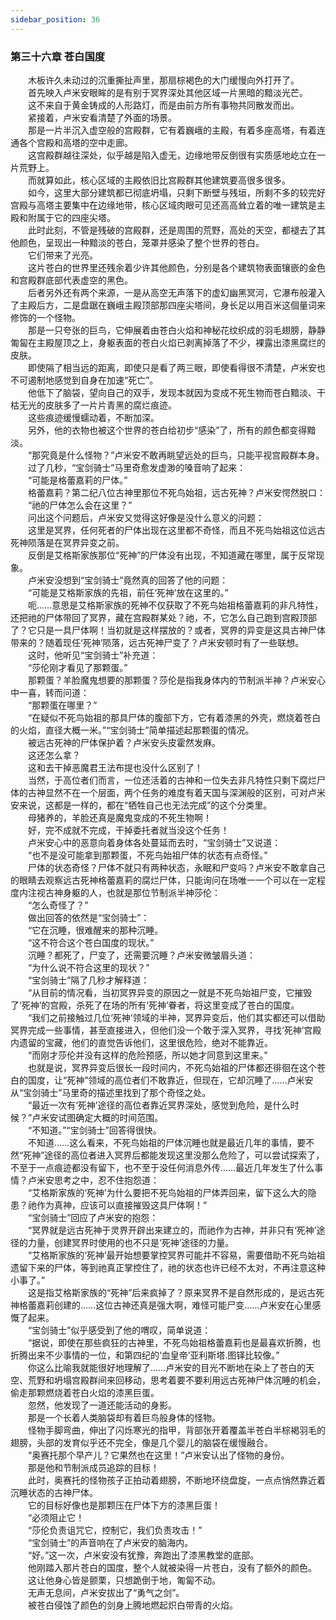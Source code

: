 ```yaml
---
sidebar_position: 36
---
```

### 第三十六章 苍白国度  


　　木板许久未动过的沉重撕扯声里，那扇棕褐色的大门缓慢向外打开了。  
　　首先映入卢米安眼眸的是有别于冥界深处其他区域一片黑暗的黯淡光芒。  
　　这不来自于黄金铸成的人形路灯，而是由前方所有事物共同散发而出。  
　　紧接着，卢米安看清楚了外面的场景。  
　　那是一片半沉入虚空般的宫殿群，它有着巍峨的主殿，有着多座高塔，有着连通各个宫殿和高塔的空中走廊。  
　　这宫殿群越往深处，似乎越是陷入虚无，边缘地带反倒很有实质感地屹立在一片荒野上。  
　　而就算如此，核心区域的主殿依旧比宫殿群其他建筑要高很多很多。  
　　如今，这里大部分建筑都已彻底坍塌，只剩下断壁与残垣，所剩不多的较完好宫殿与高塔主要集中在边缘地带，核心区域肉眼可见还高高耸立着的唯一建筑是主殿和附属于它的四座尖塔。  
　　此时此刻，不管是残破的宫殿群，还是周围的荒野，高处的天空，都褪去了其他颜色，呈现出一种黯淡的苍白，笼罩并感染了整个世界的苍白。  
　　它们带来了光亮。  
　　这片苍白的世界里还残余着少许其他颜色，分别是各个建筑物表面镶嵌的金色和宫殿群底部代表虚空的黑色。  
　　后者另外还有两个来源，一是从高空无声落下的虚幻幽黑冥河，它瀑布般灌入了主殿后方，二是盘踞在巍峨主殿顶部那四座尖塔间，身长足以用百米这個量词来修饰的一个怪物。  
　　那是一只夸张的巨鸟，它伸展着由苍白火焰和神秘花纹织成的羽毛翅膀，静静匍匐在主殿屋顶之上，身躯表面的苍白火焰已剥离掉落了不少，裸露出漆黑腐烂的皮肤。  
　　即使隔了相当远的距离，即使只是看了两三眼，即使看得很不清楚，卢米安也不可遏制地感觉到自身在加速“死亡”。  
　　他低下了脑袋，望向自己的双手，发现本就因为变成不死生物而苍白黯淡、干枯无光的皮肤多了一片片青黑的腐烂痕迹。  
　　这些痕迹缓慢蠕动着，不断加深。  
　　另外，他的衣物也被这个世界的苍白给初步“感染”了，所有的颜色都变得黯淡。  
　　“那究竟是什么怪物？”卢米安不敢再眺望远处的巨鸟，只能平视宫殿群本身。  
　　过了几秒，“宝剑骑士”马里奇愈发虚渺的嗓音响了起来：  
　　“可能是格蕾嘉莉的尸体。”  
　　格蕾嘉莉？第二纪八位古神里那位不死鸟始祖，远古死神？卢米安愕然脱口：  
　　“祂的尸体怎么会在这里？”  
　　问出这个问题后，卢米安又觉得这好像是没什么意义的问题：  
　　这里是冥界，任何死者的尸体出现在这里都不奇怪，而且不死鸟始祖这位远古死神陨落是在冥界异变之前。  
　　反倒是艾格斯家族那位“死神”的尸体没有出现，不知道藏在哪里，属于反常现象。  
　　卢米安没想到“宝剑骑士”竟然真的回答了他的问题：  
　　“可能是艾格斯家族的先祖，前任‘死神’放在这里的。”  
　　呃……意思是艾格斯家族的死神不仅获取了不死鸟始祖格蕾嘉莉的非凡特性，还把祂的尸体带回了冥界，藏在宫殿群某处？祂，不，它怎么自己跑到宫殿顶部了？它只是一具尸体啊！当初就是这样摆放的？或者，冥界的异变是这具古神尸体带来的？随着现任‘死神’陨落，远古死神尸变了？卢米安顿时有了一些联想。  
　　这时，他听见“宝剑骑士”补充道：  
　　“莎伦刚才看见了那颗蛋。”  
　　那颗蛋？羊脸魔鬼想要的那颗蛋？莎伦是指我身体内的节制派半神？卢米安心中一喜，转而问道：  
　　“那颗蛋在哪里？”  
　　“在疑似不死鸟始祖的那具尸体的腹部下方，它有着漆黑的外壳，燃烧着苍白的火焰，直径大概一米。”“宝剑骑士”简单描述起那颗蛋的情况。  
　　被远古死神的尸体保护着？卢米安头皮霍然发麻。  
　　这还怎么拿？  
　　这和去干掉恶魔君王法布提也没什么区别了！  
　　当然，于高位者们而言，一位还活着的古神和一位失去非凡特性只剩下腐烂尸体的古神显然不在一个层面，两个任务的难度有着天国与深渊般的区别，可对卢米安来说，这都是一样的，都在“牺牲自己也无法完成”的这个分类里。  
　　母猪养的，羊脸还真是魔鬼变成的不死生物啊！  
　　好，完不成就不完成，干掉委托者就当没这个任务！  
　　卢米安心中的恶意向着身体各处蔓延而去时，“宝剑骑士”又说道：  
　　“也不是没可能拿到那颗蛋，不死鸟始祖尸体的状态有点奇怪。”  
　　尸体的状态奇怪？尸体不就只有两种状态，永眠和尸变吗？卢米安不敢拿自己的眼睛去观察远古死神格蕾嘉莉的腐烂尸体，只能询问在场唯一一个可以在一定程度内注视古神身躯的人，也就是那位节制派半神莎伦：  
　　“怎么奇怪了？”  
　　做出回答的依然是“宝剑骑士”：  
　　“它在沉睡，很难醒来的那种沉睡。  
　　“这不符合这个苍白国度的现状。”  
　　沉睡？都死了，尸变了，还需要沉睡？卢米安微皱眉头道：  
　　“为什么说不符合这里的现状？”  
　　“宝剑骑士”隔了几秒才解释道：  
　　“从目前的情况看，当初冥界异变的原因之一就是不死鸟始祖尸变，它摧毁了‘死神’的宫殿，杀死了在场的所有‘死神’眷者，将这里变成了苍白的国度。  
　　“我们之前接触过几位‘死神’领域的半神，冥界异变后，他们其实都还可以借助冥界完成一些事情，甚至直接进入，但他们没一个敢于深入冥界，寻找‘死神’宫殿内遗留的宝藏，他们的直觉告诉他们，这里很危险，绝对不能靠近。  
　　“而刚才莎伦并没有这样的危险预感，所以她才同意到这里来。”  
　　也就是说，冥界异变后很长一段时间内，不死鸟始祖的尸体都还徘徊在这个苍白的国度，让“死神”领域的高位者们不敢靠近，但现在，它却沉睡了……卢米安从“宝剑骑士”马里奇的描述里找到了那个奇怪之处。  
　　“最近一次有‘死神’途径的高位者靠近冥界深处，感觉到危险，是什么时候？”卢米安试图确定大概的时间范围。  
　　“不知道。”“宝剑骑士”回答得很快。  
　　不知道……这么看来，不死鸟始祖的尸体沉睡也就是最近几年的事情，要不然“死神”途径的高位者进入冥界后都能发现这里没那么危险了，可以尝试探索了，不至于一点痕迹都没有留下，也不至于没任何消息外传……最近几年发生了什么事情？卢米安思考之中，忍不住抱怨道：  
　　“艾格斯家族的‘死神’为什么要把不死鸟始祖的尸体弄回来，留下这么大的隐患？祂作为真神，应该可以直接摧毁这具尸体啊！”  
　　“宝剑骑士”回应了卢米安的抱怨：  
　　“冥界就是远古死神于灵界开辟出来建立的，而祂作为古神，并非只有‘死神’途径的力量，创建冥界时使用的也不只是‘死神’途径的力量。  
　　“艾格斯家族的‘死神’最开始想要掌控冥界可能并不容易，需要借助不死鸟始祖遗留下来的尸体，等到祂真正掌控住了，祂的状态也许已经不太对，不再注意这种小事了。”  
　　这是指艾格斯家族的“死神”后来疯掉了？原来冥界不是自然形成的，是远古死神格蕾嘉莉创建的……这位古神还真是强大啊，难怪可能尸变……卢米安在心里感慨了起来。  
　　“宝剑骑士”似乎感受到了他的喟叹，简单说道：  
　　“据说，即使在那些疯狂的古神里，不死鸟始祖格蕾嘉莉也是最喜欢折腾，也折腾出来不少事情的一位，和第四纪的‘血皇帝’亚利斯塔.图铎比较像。”  
　　你这么比喻我就能很好地理解了……卢米安的目光不断地在染上了苍白的天空、荒野和坍塌宫殿群间来回移动，思考着要不要利用远古死神尸体沉睡的机会，偷走那颗燃烧着苍白火焰的漆黑巨蛋。  
　　忽然，他发现了一道还能活动的身影。  
　　那是一个长着人类脑袋却有着巨鸟般身体的怪物。  
　　怪物手脚弯曲，伸出了闪烁寒光的指甲，背部张开着覆盖半苍白半棕褐羽毛的翅膀，头部的发育似乎还不完全，像是几个婴儿的脑袋在缓慢融合。  
　　“奥赛托那个早产儿？它果然也在这里！”卢米安认出了怪物的身份。  
　　那是他和节制派成员追踪的目标！  
　　此时，奥赛托的怪物孩子正拍动着翅膀，不断地环绕盘旋，一点点悄然靠近着沉睡状态的古神尸体。  
　　它的目标好像也是那颗压在尸体下方的漆黑巨蛋！  
　　“必须阻止它！  
　　“莎伦负责诅咒它，控制它，我们负责攻击！”  
　　“宝剑骑士”的声音响在了卢米安的脑海内。  
　　“好。”这一次，卢米安没有犹豫，奔跑出了漆黑教堂的底部。  
　　他刚踏入那片苍白的国度，整个人就被染得一片苍白，没有了额外的颜色。  
　　这让他身心皆是颤栗，只想跪倒于地，匍匐不动。  
　　无声无息间，卢米安拔出了“勇气之剑”。  
　　被苍白侵蚀了颜色的剑身上腾地燃起炽白带青的火焰。  
